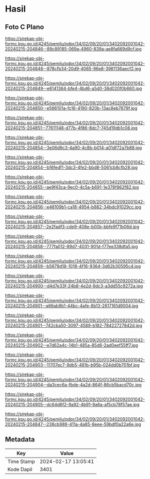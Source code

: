 # Hasil

## Foto C Plano

https://sirekap-obj-formc.kpu.go.id/4245/pemilu/pdpr/34/02/09/20/01/3402092001042-20240215-204846--89c89185-069a-4960-839a-ae8fa669d9cf.jpg

https://sirekap-obj-formc.kpu.go.id/4245/pemilu/pdpr/34/02/09/20/01/3402092001042-20240215-204848--878cfb34-20d9-4065-96e8-3981136aecf2.jpg

https://sirekap-obj-formc.kpu.go.id/4245/pemilu/pdpr/34/02/09/20/01/3402092001042-20240215-204849--e6141364-bfe4-4bd6-a5d0-38d020f0b660.jpg

https://sirekap-obj-formc.kpu.go.id/4245/pemilu/pdpr/34/02/09/20/01/3402092001042-20240215-204850--e566101a-fc16-4190-820b-13ac8eb7679f.jpg

https://sirekap-obj-formc.kpu.go.id/4245/pemilu/pdpr/34/02/09/20/01/3402092001042-20240215-204851--77611148-d77b-4f86-8dc7-745d19db1c08.jpg

https://sirekap-obj-formc.kpu.go.id/4245/pemilu/pdpr/34/02/09/20/01/3402092001042-20240215-204854--3e06d9c3-4a90-4c8b-b014-a01df72a7b88.jpg

https://sirekap-obj-formc.kpu.go.id/4245/pemilu/pdpr/34/02/09/20/01/3402092001042-20240215-204854--b16fedf1-3dc3-4fe2-bbd8-5061cb8cfb28.jpg

https://sirekap-obj-formc.kpu.go.id/4245/pemilu/pdpr/34/02/09/20/01/3402092001042-20240215-204855--ae9f43ca-9ec0-4c5a-b691-1e378f862f82.jpg

https://sirekap-obj-formc.kpu.go.id/4245/pemilu/pdpr/34/02/09/20/01/3402092001042-20240215-204856--e48109b1-ca18-4954-b882-34bdc91029cc.jpg

https://sirekap-obj-formc.kpu.go.id/4245/pemilu/pdpr/34/02/09/20/01/3402092001042-20240215-204857--2e2fadf3-cde9-408e-b00b-bbfe9f71b06d.jpg

https://sirekap-obj-formc.kpu.go.id/4245/pemilu/pdpr/34/02/09/20/01/3402092001042-20240215-204858--777fa012-89d7-4031-901d-f77ee338dfa5.jpg

https://sirekap-obj-formc.kpu.go.id/4245/pemilu/pdpr/34/02/09/20/01/3402092001042-20240215-204859--b5679d18-1018-4f16-9364-3d62b30595c4.jpg

https://sirekap-obj-formc.kpu.go.id/4245/pemilu/pdpr/34/02/09/20/01/3402092001042-20240215-204900--d4d7e33f-24b8-4e2d-9dc3-a3dd55c9272a.jpg

https://sirekap-obj-formc.kpu.go.id/4245/pemilu/pdpr/34/02/09/20/01/3402092001042-20240215-204901--a66ab9b1-44bc-4afe-8b13-2617161d9004.jpg

https://sirekap-obj-formc.kpu.go.id/4245/pemilu/pdpr/34/02/09/20/01/3402092001042-20240215-204901--742cba50-3097-4589-b182-78422727842d.jpg

https://sirekap-obj-formc.kpu.go.id/4245/pemilu/pdpr/34/02/09/20/01/3402092001042-20240215-204902--e7d62a4c-14b1-485a-85d6-2ad0eef55ff7.jpg

https://sirekap-obj-formc.kpu.go.id/4245/pemilu/pdpr/34/02/09/20/01/3402092001042-20240215-204903--11707ec7-9db5-481b-b95b-024dd0b701bf.jpg

https://sirekap-obj-formc.kpu.go.id/4245/pemilu/pdpr/34/02/09/20/01/3402092001042-20240215-204904--da3cec6a-fbde-4a2d-864f-86cb5bacd70c.jpg

https://sirekap-obj-formc.kpu.go.id/4245/pemilu/pdpr/34/02/09/20/01/3402092001042-20240215-204905--dc64d6f2-9a92-4b91-9a6a-af5cb78f57ae.jpg

https://sirekap-obj-formc.kpu.go.id/4245/pemilu/pdpr/34/02/09/20/01/3402092001042-20240215-204847--236cb989-411a-4a85-8eee-59bdf0a22a6e.jpg


## Metadata

| Key        | Value               |
| ---------- | ------------------- |
| Time Stamp | 2024-02-17 13:05:41 |
| Kode Dapil | 3401                |



